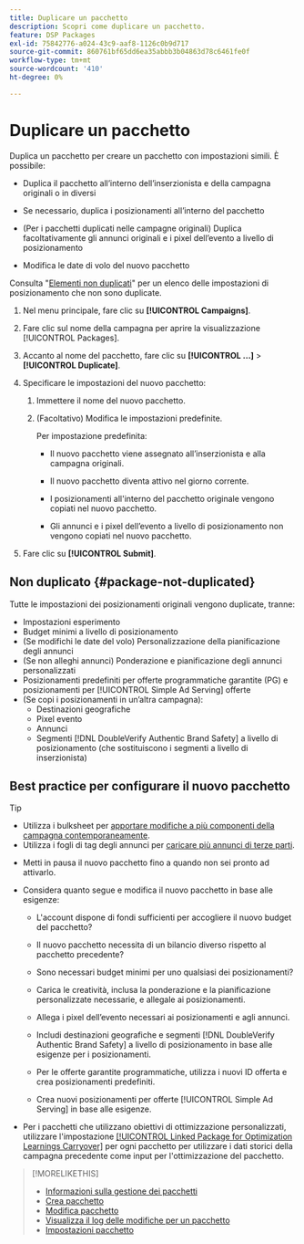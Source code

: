 ```yaml
---
title: Duplicare un pacchetto
description: Scopri come duplicare un pacchetto.
feature: DSP Packages
exl-id: 75842776-a024-43c9-aaf8-1126c0b9d717
source-git-commit: 860761bf65dd6ea35abbb3b04863d78c6461fe0f
workflow-type: tm+mt
source-wordcount: '410'
ht-degree: 0%

---
```


# Duplicare un pacchetto

Duplica un pacchetto per creare un pacchetto con impostazioni simili. È possibile:

* Duplica il pacchetto all’interno dell’inserzionista e della campagna originali o in diversi

* Se necessario, duplica i posizionamenti all’interno del pacchetto

* (Per i pacchetti duplicati nelle campagne originali) Duplica facoltativamente gli annunci originali e i pixel dell’evento a livello di posizionamento

* Modifica le date di volo del nuovo pacchetto

Consulta &quot;[Elementi non duplicati](#package-not-duplicated)&quot; per un elenco delle impostazioni di posizionamento che non sono duplicate.

1. Nel menu principale, fare clic su **[!UICONTROL Campaigns]**.

1. Fare clic sul nome della campagna per aprire la visualizzazione [!UICONTROL Packages].

1. Accanto al nome del pacchetto, fare clic su **[!UICONTROL ...]** > **[!UICONTROL Duplicate]**.

1. Specificare le impostazioni del nuovo pacchetto:

   1. Immettere il nome del nuovo pacchetto.

   1. (Facoltativo) Modifica le impostazioni predefinite.

      Per impostazione predefinita:

      * Il nuovo pacchetto viene assegnato all’inserzionista e alla campagna originali.

      * Il nuovo pacchetto diventa attivo nel giorno corrente.<!-- and the flight continues for NN  days. -->

      * I posizionamenti all&#39;interno del pacchetto originale vengono copiati nel nuovo pacchetto.

      * Gli annunci e i pixel dell’evento a livello di posizionamento non vengono copiati nel nuovo pacchetto.

1. Fare clic su **[!UICONTROL Submit]**.

## Non duplicato {#package-not-duplicated}

Tutte le impostazioni dei posizionamenti originali vengono duplicate, tranne:

* Impostazioni esperimento
* Budget minimi a livello di posizionamento
* (Se modifichi le date del volo) Personalizzazione della pianificazione degli annunci
* (Se non alleghi annunci) Ponderazione e pianificazione degli annunci personalizzati
* Posizionamenti predefiniti per offerte programmatiche garantite (PG) e posizionamenti per [!UICONTROL Simple Ad Serving] offerte
* (Se copi i posizionamenti in un’altra campagna):
   * Destinazioni geografiche
   * Pixel evento
   * Annunci
   * Segmenti [!DNL DoubleVerify Authentic Brand Safety] a livello di posizionamento (che sostituiscono i segmenti a livello di inserzionista)

## Best practice per configurare il nuovo pacchetto

>[!TIP]
>
>* Utilizza i bulksheet per [apportare modifiche a più componenti della campagna contemporaneamente](/help/dsp/campaign-management/campaign-components-review-edit.md).
>* Utilizza i fogli di tag degli annunci per [caricare più annunci di terze parti](/help/dsp/campaign-management/ads/ad-create-multiple.md).

* Metti in pausa il nuovo pacchetto fino a quando non sei pronto ad attivarlo.

* Considera quanto segue e modifica il nuovo pacchetto in base alle esigenze:

   * L&#39;account dispone di fondi sufficienti per accogliere il nuovo budget del pacchetto?

   * Il nuovo pacchetto necessita di un bilancio diverso rispetto al pacchetto precedente?

   * Sono necessari budget minimi per uno qualsiasi dei posizionamenti?

   * Carica le creatività, inclusa la ponderazione e la pianificazione personalizzate necessarie, e allegale ai posizionamenti.

   * Allega i pixel dell’evento necessari ai posizionamenti e agli annunci.

   * Includi destinazioni geografiche e segmenti [!DNL DoubleVerify Authentic Brand Safety] a livello di posizionamento in base alle esigenze per i posizionamenti.

   * Per le offerte garantite programmatiche, utilizza i nuovi ID offerta e crea posizionamenti predefiniti.

   * Crea nuovi posizionamenti per offerte [!UICONTROL Simple Ad Serving] in base alle esigenze.

* Per i pacchetti che utilizzano obiettivi di ottimizzazione personalizzati, utilizzare l&#39;impostazione [[!UICONTROL Linked Package for Optimization Learnings Carryover]](/help/dsp/campaign-management/packages/package-settings.md) per ogni pacchetto per utilizzare i dati storici della campagna precedente come input per l&#39;ottimizzazione del pacchetto.

>[!MORELIKETHIS]
>
>* [Informazioni sulla gestione dei pacchetti](package-about.md)
>* [Crea pacchetto](package-create.md)
>* [Modifica pacchetto](package-edit.md)
>* [Visualizza il log delle modifiche per un pacchetto](package-change-log.md)
>* [Impostazioni pacchetto](package-settings.md)
